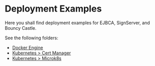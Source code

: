 # Deployment Examples
Here you shall find deployment examples for EJBCA, SignServer, and Bouncy Castle. 

See the following folders: 
* [Docker Engine](../deployment-examples/docker-engine/ejbca-ce-three-level-architecture)
* [Kubernetes > Cert Manager](../deployment-examples/kubernetes/cert-manager)
* [Kubernetes > Microk8s](../deployment-examples/kubernetes/microk8s)
